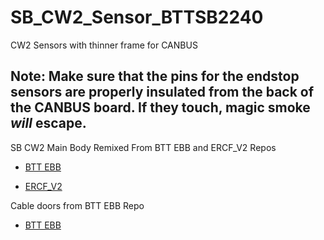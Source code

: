 # SB_CW2_Sensor_BTTSB2240
CW2 Sensors with thinner frame for CANBUS

## **Note: Make sure that the pins for the endstop sensors are properly insulated from the back of the CANBUS board. If they touch, magic smoke _will_ escape.**

SB CW2 Main Body Remixed From BTT EBB and ERCF_V2 Repos

 - [BTT EBB](https://github.com/bigtreetech/EBB/tree/master/EBB%20SB2240_2209%20CAN/Custom%20Printed%20Parts)

 - [ERCF_V2](https://github.com/Enraged-Rabbit-Community/ERCF_v2/tree/master/Recommended_Options/Toolhead_Modifications/CAD)


Cable doors from BTT EBB Repo

 - [BTT EBB](https://github.com/bigtreetech/EBB/tree/master/EBB%20SB2240_2209%20CAN/Custom%20Printed%20Parts)

